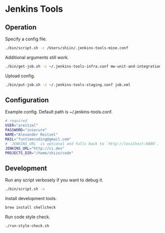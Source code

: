 # Jenkins Tools


## Operation

Specify a config file.

```sh
./bin/script.sh -c /Users/shiin/.jenkins-tools-mine.conf
```

Additional arguments still work.

```sh
./bin/get-job.sh -c ~/.jenkins-tools-infra.conf mw-unit-and-integration-trunk > job.xml
```

Upload config.

```sh
./bin/put-job.sh -c ~/.jenkins-tools-staging.conf job.xml
```


## Configuration

Example config. Default path is ~/.jenkins-tools.conf.

```sh
# required
USER="areitzel"
PASSWORD="insecure"
NAME="Alexander Reitzel"
MAIL="funtimecoding@gmail.com"
# `JENKINS_URL` is optional and falls back to `http://localhost:8080`.
JENKINS_URL="http://ci.dev"
PROJECTS_DIR="/home/shiin/code"
```


## Development

Run any script verbosely if you want to debug it.

```sh
./bin/script.sh -v
```

Install development tools.

```sh
brew install shellcheck
```

Run code style check.

```sh
./run-style-check.sh
```
